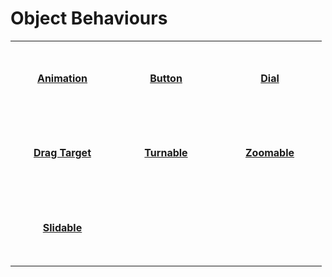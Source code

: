 # Object Behaviours

<table>
  <tbody>
    <tr>
      <td align="center" valign="middle" width="150" height="120">
        <a href="./behaviours/animation">
          <b>Animation</b>
        </a>
      </td>
      <td align="center" valign="middle" width="150" height="120">
        <a href="./behaviours/button">
          <b>Button</b>
        </a>
      </td>
      <td align="center" valign="middle" width="150" height="120">
        <a href="./behaviours/dial">
          <b>Dial</b>
        </a>
      </td>
    </tr>
    <tr>
      <td align="center" valign="middle" width="150" height="120">
        <a href="./behaviours/drag_target">
          <b>Drag Target</b>
        </a>
      </td>
      <td align="center" valign="middle" width="150" height="120">
        <a href="./behaviours/turnable">
          <b>Turnable</b>
        </a>
      </td>
      <td align="center" valign="middle" width="150" height="120">
        <a href="./behaviours/zoomable">
          <b>Zoomable</b>
        </a>
      </td>
    </tr>
    <tr>
      <td align="center" valign="middle" width="150" height="120">
        <a href="./behaviours/slidable">
          <b>Slidable</b>
        </a>
      </td>
    </tr>
  </tbody>
</table>